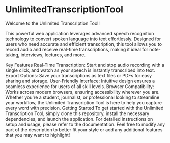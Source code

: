 # UnlimitedTranscriptionTool
Welcome to the Unlimited Transcription Tool!

This powerful web application leverages advanced speech recognition technology to convert spoken language into text effortlessly. 
Designed for users who need accurate and efficient transcription, this tool allows you to record audio and receive real-time transcriptions, making it ideal for note-taking, interviews, lectures, and more.

Key Features
Real-Time Transcription: Start and stop audio recording with a single click, and watch as your speech is instantly transcribed into text.
Export Options: Save your transcriptions as text files or PDFs for easy sharing and storage.
User-Friendly Interface: Intuitive design ensures a seamless experience for users of all skill levels.
Browser Compatibility: Works across modern browsers, ensuring accessibility wherever you are.
Whether you're a student, journalist, or professional looking to streamline your workflow, the Unlimited Transcription Tool is here to help you capture every word with precision.
Getting Started
To get started with the Unlimited Transcription Tool, simply clone this repository, install the necessary dependencies, and launch the application. For detailed instructions on setup and usage, please refer to the documentation. 
Feel free to modify any part of the description to better fit your style or add any additional features that you may want to highlight!

